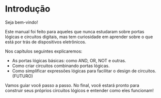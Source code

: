 
# Introdução

Seja bem-vindo!

Este manual foi feito para aqueles que nunca estudaram sobre portas lógicas e circuitos digitais, mas tem curiosidade em aprender sobre o que está por trás de dispositivos eletrônicos.

Nos capítulos seguintes explicaremos:

- As portas lógicas básicas: como AND, OR, NOT e outras.
- Como criar circuitos combinando portas lógicas.
- Como simplificar expressões lógicas para facilitar o design de circuitos. (FUTURO)

Vamos guiar você passo a passo. No final, você estará pronto para construir seus próprios circuitos lógicos e entender como eles funcionam!
